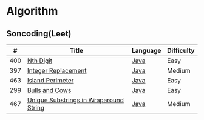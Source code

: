 # Algorithm

## Soncoding(Leet)
| # | Title | Language | Difficulty |
| --- | --- | --- | --- |
| 400 | [Nth Digit](https://leetcode.com/problems/nth-digit/) | [Java](https://github.com/ErickRyu/Algorithm/blob/master/Soncoding/src/NthDigit.java) | Easy|
| 397 | [Integer Replacement](https://leetcode.com/problems/integer-replacement/) | [Java](https://github.com/ErickRyu/Algorithm/blob/master/Soncoding/src/IntegerReplacement.java) | Medium |
| 463 | [Island Perimeter](https://leetcode.com/problems/island-perimeter/) | [Java](https://github.com/ErickRyu/Algorithm/blob/master/Soncoding/src/IslandPerimeter.java) | Easy |
| 299 | [Bulls and Cows](https://leetcode.com/problems/bulls-and-cows/) | [Java](https://github.com/ErickRyu/Algorithm/blob/master/Soncoding/src/BullsAndCows.java) | Easy |
| 467 | [Unique Substrings in Wraparound String](https://leetcode.com/problems/unique-substrings-in-wraparound-string/) | [Java](https://github.com/ErickRyu/Algorithm/blob/master/Soncoding/src/UniqueSubstringsInWraparoundString.java) | Medium |
